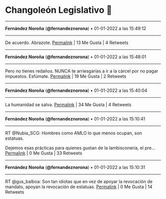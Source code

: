 # Changoleón Legislativo 🙈
*****
**Fernández Noroña** (**@fernandeznorona**) • 01-01-2022 a las 15:49:12
*****
De acuerdo. Abrazote.
[Permalink](https://twitter.com/fernandeznorona/status/1477426712778620928) | 13 Me Gusta | 4 Retweets
*****
**Fernández Noroña** (**@fernandeznorona**) • 01-01-2022 a las 15:48:01
*****
Pero no tienes redaños. NUNCA te arriesgarías a ir a la cárcel por no pagar impuestos. Esfúmate.
[Permalink](https://twitter.com/fernandeznorona/status/1477426417835163648) | 19 Me Gusta | 2 Retweets
*****
**Fernández Noroña** (**@fernandeznorona**) • 01-01-2022 a las 15:40:04
*****
La humanidad se salva.
[Permalink](https://twitter.com/fernandeznorona/status/1477424413775740930) | 34 Me Gusta | 4 Retweets
*****
**Fernández Noroña** (**@fernandeznorona**) • 01-01-2022 a las 15:10:41
*****
RT @Nubia_SCG: Hombres como AMLO lo que menos ocupan, son estatuas.


Dejemos esas prácticas para quienes gustan de la lambisconería, el pre…
[Permalink](https://twitter.com/fernandeznorona/status/1477417021247832077) | 0 Me Gusta | 33 Retweets
*****
**Fernández Noroña** (**@fernandeznorona**) • 01-01-2022 a las 15:10:31
*****
RT @gus_balboa: Son tan idiotas que en vez de apoyar la revocación de mandato, apoyan la revocación de estatuas.
[Permalink](https://twitter.com/fernandeznorona/status/1477416980613378050) | 0 Me Gusta | 14 Retweets